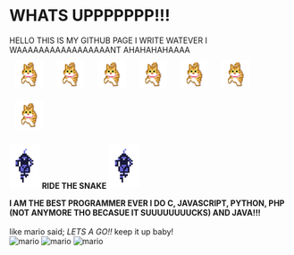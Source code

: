 # **WHATS UPPPPPPP!!!**

HELLO THIS IS MY GITHUB PAGE I WRITE WATEVER I WAAAAAAAAAAAAAAAAANT AHAHAHAHAAAA <br>
<img style="margin: 10px" src="https://github.com/diegoglzflrs/diegoglzflrs/blob/main/lilkittyorange.gif" alt="cat.gif" height="50"/> <img style="margin: 10px" src="https://github.com/diegoglzflrs/diegoglzflrs/blob/main/lilkittyorange.gif" alt="cat.gif" height="50"/> <img style="margin: 10px" src="https://github.com/diegoglzflrs/diegoglzflrs/blob/main/lilkittyorange.gif" alt="cat.gif" height="50"/> <img style="margin: 10px" src="https://github.com/diegoglzflrs/diegoglzflrs/blob/main/lilkittyorange.gif" alt="cat.gif" height="50"/> <img style="margin: 10px" src="https://github.com/diegoglzflrs/diegoglzflrs/blob/main/lilkittyorange.gif" alt="cat.gif" height="50"/> <img style="margin: 10px" src="https://github.com/diegoglzflrs/diegoglzflrs/blob/main/lilkittyorange.gif" alt="cat.gif" height="50"/> <img style="margin: 10px" src="https://github.com/diegoglzflrs/diegoglzflrs/blob/main/lilkittyorange.gif" alt="cat.gif" height="50"/> 

<img src="https://github.com/diegoglzflrs/diegoglzflrs/blob/main/A3B5C96B1.gif" alt="snake.gif" height="80"/> **RIDE THE SNAKE** <img src="https://github.com/diegoglzflrs/diegoglzflrs/blob/main/A3B5C96B1.gif" alt="snake.gif" height="80"/>

**I AM THE BEST PROGRAMMER EVER I DO C, JAVASCRIPT, PYTHON, PHP (NOT ANYMORE THO BECASUE IT SUUUUUUUUCKS) AND JAVA!!!**
<br><br>
like mario said; *LETS A GO!!* keep it up baby! <br>
![mario](https://user-images.githubusercontent.com/101153684/210099222-8d70aeb6-c4cc-4a9d-8ab9-115acebc6d41.gif)
![mario](https://user-images.githubusercontent.com/101153684/210099222-8d70aeb6-c4cc-4a9d-8ab9-115acebc6d41.gif)
![mario](https://user-images.githubusercontent.com/101153684/210099222-8d70aeb6-c4cc-4a9d-8ab9-115acebc6d41.gif)
